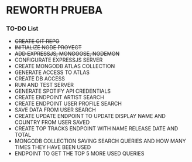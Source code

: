 # REWORTH PRUEBA
### TO-DO List

- ~~CREATE GIT REPO~~
- ~~INITIALIZE NODE PROYECT~~
- ~~ADD EXPRESSJS, MONGOOSE, NODEMON~~ 
- CONFIGURATE EXPRESSJS SERVER
- CREATE MONGODB ATLAS COLLECTION
- GENERATE ACCESS TO ATLAS
- CREATE DB ACCESS
- RUN AND TEST SERVER
- GENERATE SPOTIFY API CREDENTIALS
- CREATE ENDPOINT ARTIST SEARCH
- CREATE ENDPOINT USER PROFILE SEARCH
- SAVE DATA FROM USER SEARCH
- CREATE UPDATE ENDPOINT TO UPDATE DISPLAY NAME AND COUNTRY FROM USER SAVED
- CREATE TOP TRACKS ENDPOINT WITH NAME RELEASE DATE AND TOTAL
- MONGODB COLLECTION SAVING SEARCH QUERIES AND HOW MANY TIMES THEY HAVE BEEN USED
- ENDPOINT TO GET THE TOP 5 MORE USED QUERIES